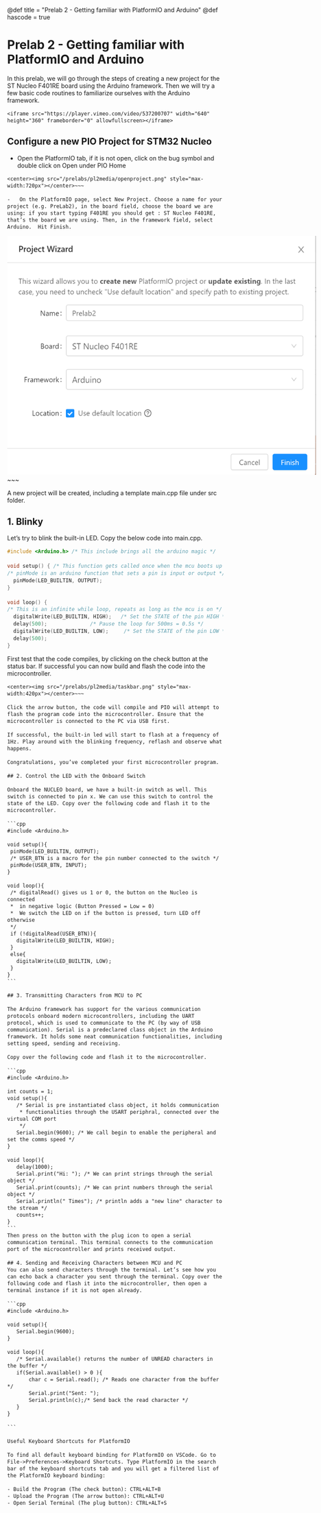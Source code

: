 @def title = "Prelab 2 - Getting familiar with PlatformIO and Arduino"
@def hascode = true

# Prelab 2 - Getting familiar with PlatformIO and Arduino
In this prelab, we will go through the steps of creating a new project for the ST Nucleo F401RE board using the Arduino framework. Then we will try a few basic code routines to familiarize ourselves with the Arduino framework. 
~~~
<iframe src="https://player.vimeo.com/video/537200707" width="640" height="360" frameborder="0" allowfullscreen></iframe>
~~~

## Configure a new PIO Project for STM32 Nucleo
-	Open the PlatformIO tab, if it is not open, click on the bug symbol and double click on Open under PIO Home
 ~~~
<center><img src="/prelabs/pl2media/openproject.png" style="max-width:720px"></center>~~~ 

-	On the PlatformIO page, select New Project. Choose a name for your project (e.g. PreLab2), in the board field, choose the board we are using: if you start typing F401RE you should get : ST Nucleo F401RE, that’s the board we are using. Then, in the framework field, select Arduino.  Hit Finish.
~~~
<center><img src="/prelabs/pl2media/projectwizard.png" style="max-width:720px"></center>~~~ 

A new project will be created, including a template main.cpp file under src folder. 


## 1. Blinky
Let’s try to blink the built-in LED. Copy the below code into main.cpp.

```cpp
#include <Arduino.h> /* This include brings all the arduino magic */

void setup() { /* This function gets called once when the mcu boots up */
/* pinMode is an arduino function that sets a pin is input or output */  
  pinMode(LED_BUILTIN, OUTPUT); 
}

void loop() { 
/* This is an infinite while loop, repeats as long as the mcu is on */  
  digitalWrite(LED_BUILTIN, HIGH);   /* Set the STATE of the pin HIGH */
  delay(500);              /* Pause the loop for 500ms = 0.5s */
  digitalWrite(LED_BUILTIN, LOW);     /* Set the STATE of the pin LOW */
  delay(500);
}
```

First test that the code compiles, by clicking on the check button at the status bar. If successful you can now build and flash the code into the microcontroller. 
 ~~~
<center><img src="/prelabs/pl2media/taskbar.png" style="max-width:420px"></center>~~~ 

Click the arrow button, the code will compile and PIO will attempt to flash the program code into the microcontroller. Ensure that the microcontroller is connected to the PC via USB first. 

If successful, the built-in led will start to flash at a frequency of 1Hz. Play around with the blinking frequency, reflash and observe what happens.

Congratulations, you’ve completed your first microcontroller program. 

## 2. Control the LED with the Onboard Switch

Onboard the NUCLEO board, we have a built-in switch as well. This switch is connected to pin x. We can use this switch to control the state of the LED. Copy over the following code and flash it to the microcontroller. 

```cpp
#include <Arduino.h>

void setup(){
  pinMode(LED_BUILTIN, OUTPUT);
  /* USER_BTN is a macro for the pin number connected to the switch */
  pinMode(USER_BTN, INPUT); 
}

void loop(){
  /* digitalRead() gives us 1 or 0, the button on the Nucleo is connected 
  *  in negative logic (Button Pressed = Low = 0)
  *  We switch the LED on if the button is pressed, turn LED off otherwise
  */
  if (!digitalRead(USER_BTN)){
    digitalWrite(LED_BUILTIN, HIGH);
  }
  else{
    digitalWrite(LED_BUILTIN, LOW);
  }
}
```

## 3. Transmitting Characters from MCU to PC

The Arduino framework has support for the various communication protocols onboard modern microcontrollers, including the UART protocol, which is used to communicate to the PC (by way of USB communication). Serial is a predeclared class object in the Arduino framework. It holds some neat communication functionalities, including setting speed, sending and receiving. 

Copy over the following code and flash it to the microcontroller. 

```cpp
#include <Arduino.h>

int counts = 1;
void setup(){
    /* Serial is pre instantiated class object, it holds communication
     * functionalities through the USART periphral, connected over the virtual COM port
     */
    Serial.begin(9600); /* We call begin to enable the peripheral and set the comms speed */
}

void loop(){
    delay(1000);
    Serial.print("Hi: "); /* We can print strings through the serial object */
    Serial.print(counts); /* We can print numbers through the serial object */
    Serial.println(" Times"); /* println adds a "new line" character to the stream */
    counts++;
}
```
Then press on the button with the plug icon to open a serial communication terminal. This terminal connects to the communication port of the microcontroller and prints received output. 

## 4. Sending and Receiving Characters between MCU and PC
You can also send characters through the terminal. Let’s see how you can echo back a character you sent through the terminal. Copy over the following code and flash it into the microcontroller, then open a terminal instance if it is not open already. 

```cpp
#include <Arduino.h>

void setup(){
    Serial.begin(9600);
}

void loop(){
    /* Serial.available() returns the number of UNREAD characters in the buffer */
    if(Serial.available() > 0 ){
        char c = Serial.read(); /* Reads one character from the buffer */
        Serial.print("Sent: "); 
        Serial.println(c);/* Send back the read character */
    }
}

```

Useful Keyboard Shortcuts for PlatformIO

To find all default keyboard binding for PlatformIO on VSCode. Go to File->Preferences->Keyboard Shortcuts. Type PlatformIO in the search bar of the keyboard shortcuts tab and you will get a filtered list of the PlatformIO keyboard binding: 

- Build the Program (The check button): CTRL+ALT+B
- Upload the Program (The arrow button): CTRL+ALT+U
- Open Serial Terminal (The plug button): CTRL+ALT+S
